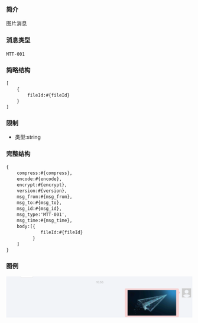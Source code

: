 ### 简介

图片消息

### 消息类型

`MTT-001`

### 简略结构
```
[
    {
        fileId:#{fileId}
    }
]
```
### 限制

- 类型:string

### 完整结构
```
{
    compress:#{compress},
    encode:#{encode},
    encrypt:#{encrypt},
    version:#{version},
    msg_from:#{msg_from},
    msg_to:#{msg_to},
    msg_id:#{msg_id},
    msg_type:'MTT-001',
    msg_time:#{msg_time},
    body:[{
             fileId:#{fileId}
          }
    ]
}
```

### 图例

![Alt text][demo]

[demo]:https://github.com/GepengCn/tlim/blob/dev/images/MTT_001.png?raw=true
